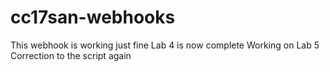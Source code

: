 # cc17san-webhooks

This webhook is working just fine
Lab 4 is now complete
Working on Lab 5
Correction to the script again
